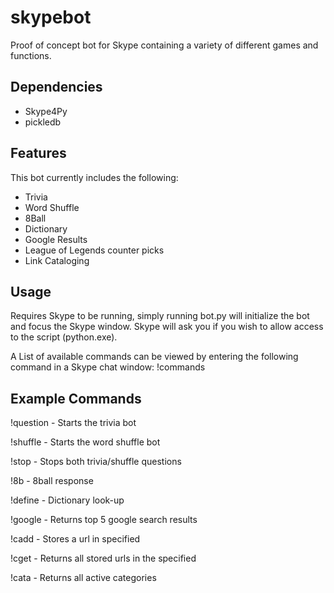 skypebot
========
Proof of concept bot for Skype containing a variety of different games and functions.

Dependencies
------------
* Skype4Py
* pickledb

Features
--------
This bot currently includes the following:

* Trivia
* Word Shuffle
* 8Ball
* Dictionary
* Google Results
* League of Legends counter picks
* Link Cataloging

Usage
-----
Requires Skype to be running, simply running bot.py will initialize the bot and focus the Skype window. Skype will ask you if you wish to allow access to the script (python.exe).

A List of available commands can be viewed by entering the following command in a Skype chat window: !commands

Example Commands
----------------
!question - Starts the trivia bot

!shuffle - Starts the word shuffle bot

!stop - Stops both trivia/shuffle questions

!8b <query> - 8ball response

!define <query> - Dictionary look-up

!google <query> - Returns top 5 google search results

!cadd <category> <url> - Stores a url in specified <category>

!cget <category> - Returns all stored urls in the specified <category>

!cata - Returns all active categories

